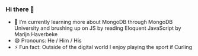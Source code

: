 ### Hi there 👋
- 🌱 I’m currently learning more about MongoDB through MongoDB University and brushing up on JS by reading Eloquent JavaScript by Marijn Haverbeke
- 😄 Pronouns: He / Him / His
- ⚡ Fun fact: Outside of the digital world I enjoy playing the sport if Curling

<!--
**SirPotatoIV/SirPotatoIV** is a ✨ _special_ ✨ repository because its `README.md` (this file) appears on your GitHub profile.

Here are some ideas to get you started:

- 🔭 I’m currently working on ...
- 🌱 I’m currently learning ...
- 👯 I’m looking to collaborate on ...
- 🤔 I’m looking for help with ...
- 💬 Ask me about ...
- 📫 How to reach me: ...
- 😄 Pronouns: ...
- ⚡ Fun fact: ...
-->
